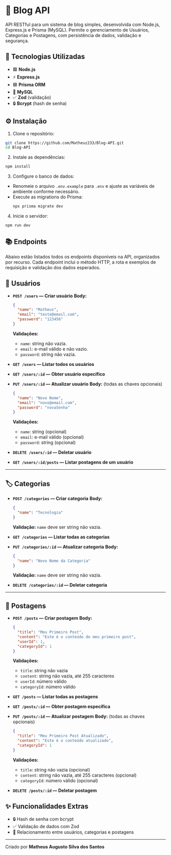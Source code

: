 # 📝 Blog API

API RESTful para um sistema de blog simples, desenvolvida com Node.js, Express.js e Prisma (MySQL). Permite o gerenciamento de Usuários, Categorias e Postagens, com persistência de dados, validação e segurança.

## 🚀 Tecnologias Utilizadas

- 🟩 **Node.js**
- ⚡ **Express.js**
- 🟦 **Prisma ORM**
- 🐬 **MySQL**
- ✅ **Zod** (validação)
- 🔒 **Bcrypt** (hash de senha)

## ⚙️ Instalação

1. Clone o repositório:

```bash
git clone https://github.com/Matheuz233/Blog-API.git
cd Blog-API
```

2. Instale as dependências:

```bash
npm install
```

3. Configure o banco de dados:

- Renomeie o arquivo `.env.example` para `.env` e ajuste as variáveis de ambiente conforme necessário.
- Execute as migrations do Prisma:
  ```bash
  npx prisma migrate dev
  ```

4. Inicie o servidor:

```bash
npm run dev
```
## 📚 Endpoints

Abaixo estão listados todos os endpoints disponíveis na API, organizados por recurso. Cada endpoint inclui o método HTTP, a rota e exemplos de requisição e validação dos dados esperados.

## 👤 Usuários

* **`POST /users` — Criar usuário**
  **Body:**

  ```json
  {
    "name": "Matheus",
    "email": "teste@email.com",
    "password": "123456"
  }
  ```

  **Validações:**

  * `name`: string não vazia.
  * `email`: e-mail válido e não vazio.
  * `password`: string não vazia.

* **`GET /users` — Listar todos os usuários**

* **`GET /users/:id` — Obter usuário específico**

* **`PUT /users/:id` — Atualizar usuário**
  **Body:** (todas as chaves opcionais)

  ```json
  {
    "name": "Novo Nome",
    "email": "novo@email.com",
    "password": "novaSenha"
  }
  ```

  **Validações:**

  * `name`: string (opcional)
  * `email`: e-mail válido (opcional)
  * `password`: string (opcional)

* **`DELETE /users/:id` — Deletar usuário**

* **`GET /users/:id/posts` — Listar postagens de um usuário**

---

## 🏷️ Categorias

* **`POST /categories` — Criar categoria**
  **Body:**

  ```json
  {
    "name": "Tecnologia"
  }
  ```

  **Validação:** `name` deve ser string não vazia.

* **`GET /categories` — Listar todas as categorias**

* **`PUT /categories/:id` — Atualizar categoria**
  **Body:**

  ```json
  {
    "name": "Novo Nome da Categoria"
  }
  ```

  **Validação:** `name` deve ser string não vazia.

* **`DELETE /categories/:id` — Deletar categoria**

---

## 📝 Postagens

* **`POST /posts` — Criar postagem**
  **Body:**

  ```json
  {
    "title": "Meu Primeiro Post",
    "content": "Este é o conteúdo do meu primeiro post",
    "userId": 1,
    "categoryId": 1
  }
  ```

  **Validações:**

  * `title`: string não vazia
  * `content`: string não vazia, até 255 caracteres
  * `userId`: número válido
  * `categoryId`: número válido

* **`GET /posts` — Listar todas as postagens**

* **`GET /posts/:id` — Obter postagem específica**

* **`PUT /posts/:id` — Atualizar postagem**
  **Body:** (todas as chaves opcionais)

  ```json
  {
    "title": "Meu Primeiro Post Atualizado",
    "content": "Este é o conteúdo atualizado",
    "categoryId": 1
  }
  ```

  **Validações:**

  * `title`: string não vazia (opcional)
  * `content`: string não vazia, até 255 caracteres (opcional)
  * `categoryId`: número válido (opcional)

* **`DELETE /posts/:id` — Deletar postagem**

## ✨ Funcionalidades Extras

- 🔒 Hash de senha com bcrypt
- ✅ Validação de dados com Zod
- 🔗 Relacionamento entre usuários, categorias e postagens

---

Criado por **Matheus Augusto Silva dos Santos**
